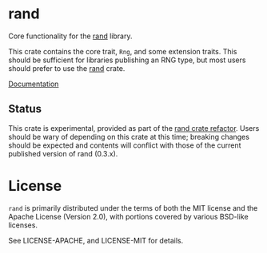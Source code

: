 rand
====

Core functionality for the [rand] library.

This crate contains the core trait, `Rng`, and some extension traits. This
should be sufficient for libraries publishing an RNG type, but most users should
prefer to use the [rand] crate.

[Documentation](https://docs.rs/rand_core)


## Status

This crate is experimental, provided as part of the [rand crate refactor]. Users
should be wary of depending on this crate at this time; breaking changes should
be expected and contents will conflict with those of the current published
version of rand (0.3.x).

# License

`rand` is primarily distributed under the terms of both the MIT
license and the Apache License (Version 2.0), with portions covered by various
BSD-like licenses.

See LICENSE-APACHE, and LICENSE-MIT for details.

[rand]: ..
[rand crate refactor]: https://github.com/rust-lang/rfcs/pull/2106

